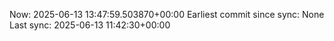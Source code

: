 Now: 2025-06-13 13:47:59.503870+00:00 Earliest commit since sync: None Last sync: 2025-06-13 11:42:30+00:00

